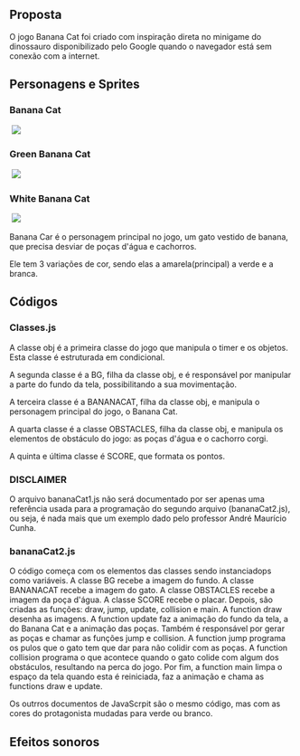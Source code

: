 ## Proposta
<p>O jogo Banana Cat foi criado com inspiração direta no minigame do dinossauro disponibilizado pelo Google quando o navegador está sem conexão com a internet.</p>

## Personagens e Sprites
<h3> Banana Cat </h3>
<image> <img src="https://raw.githubusercontent.com/susuu25/BananaCatDJW/refs/heads/main/imagens/gato%20amarelo.png"> </image>
<h3>Green Banana Cat </h3>
<image> <img src="https://raw.githubusercontent.com/susuu25/BananaCatDJW/refs/heads/main/imagens/gato%20verde.png"> </image>
<h3>White Banana Cat</h3>
<image> <img src="https://raw.githubusercontent.com/susuu25/BananaCatDJW/refs/heads/main/imagens/gato%20branco.png"> </image>
<p>Banana Car é o personagem principal no jogo, um gato vestido de banana, que precisa desviar de poças d'água e cachorros.</p>
<p>Ele tem 3 variações de cor, sendo elas a amarela(principal) a verde e a branca.</p>

## Códigos

### Classes.js
<p>A classe obj é a primeira  classe do jogo que manipula o timer e os objetos. Esta classe é estruturada em condicional.<p>
<p>A segunda classe é a BG, filha da classe obj, e é responsável por manipular a parte do fundo da tela, possibilitando a sua movimentação.</p>
<p>A terceira classe é a BANANACAT, filha da classe obj, e manipula o personagem principal do jogo, o Banana Cat.</p>
<p>A quarta classe é a classe OBSTACLES, filha da classe obj, e manipula os elementos de obstáculo do jogo: as poças d'água e o cachorro corgi.</p>
<p>A quinta e última classe é SCORE, que formata os pontos.</p>

### DISCLAIMER

<p>O arquivo bananaCat1.js não será documentado por ser apenas uma referência usada para a programação do segundo arquivo (bananaCat2.js), ou seja, é nada mais que um exemplo dado pelo professor André Maurício Cunha.</p>

### bananaCat2.js
<p>O código começa com os elementos das classes sendo instanciadops como variáveis. A classe BG recebe a imagem do fundo. A classe BANANACAT recebe a imagem do gato. A classe OBSTACLES recebe a imagem da poça d'água. A classe SCORE recebe o placar. Depois, são criadas as funções: draw, jump, update, collision e main. A function draw desenha as imagens. A function update faz a animação do fundo da tela, a do Banana Cat e a animação das poças. Também é responsável por gerar as poças e chamar as funções jump e collision. A function jump programa os pulos que o gato tem que dar para não colidir com as poças. A function collision programa o que acontece quando o gato colide com algum dos obstáculos, resultando na perca do jogo. Por fim, a function main  limpa o espaço da tela quando esta é reiniciada, faz a animação e chama as functions draw e update.</p> 

<p>Os outrros documentos de JavaScrpit são o mesmo código, mas com as cores do protagonista mudadas para verde ou branco.</p>

 

## Efeitos sonoros
